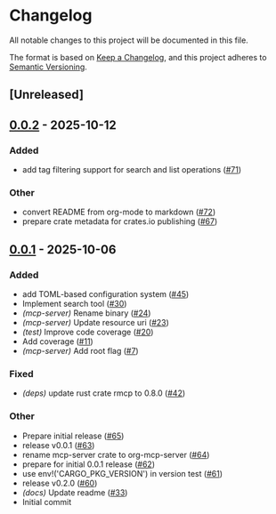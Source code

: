 # Changelog

All notable changes to this project will be documented in this file.

The format is based on [Keep a Changelog](https://keepachangelog.com/en/1.0.0/),
and this project adheres to [Semantic Versioning](https://semver.org/spec/v2.0.0.html).

## [Unreleased]

## [0.0.2](https://github.com/szaffarano/org-mcp-server/compare/org-cli-v0.0.1...org-cli-v0.0.2) - 2025-10-12

### Added

- add tag filtering support for search and list operations ([#71](https://github.com/szaffarano/org-mcp-server/pull/71))

### Other

- convert README from org-mode to markdown ([#72](https://github.com/szaffarano/org-mcp-server/pull/72))
- prepare crate metadata for crates.io publishing ([#67](https://github.com/szaffarano/org-mcp-server/pull/67))

## [0.0.1](https://github.com/szaffarano/org-mcp-server/releases/tag/org-cli-v0.0.1) - 2025-10-06

### Added

- add TOML-based configuration system ([#45](https://github.com/szaffarano/org-mcp-server/pull/45))
- Implement search tool ([#30](https://github.com/szaffarano/org-mcp-server/pull/30))
- *(mcp-server)* Rename binary ([#24](https://github.com/szaffarano/org-mcp-server/pull/24))
- *(mcp-server)* Update resource uri ([#23](https://github.com/szaffarano/org-mcp-server/pull/23))
- *(test)* Improve code coverage ([#20](https://github.com/szaffarano/org-mcp-server/pull/20))
- Add coverage ([#11](https://github.com/szaffarano/org-mcp-server/pull/11))
- *(mcp-server)* Add root flag ([#7](https://github.com/szaffarano/org-mcp-server/pull/7))

### Fixed

- *(deps)* update rust crate rmcp to 0.8.0 ([#42](https://github.com/szaffarano/org-mcp-server/pull/42))

### Other

- Prepare initial release ([#65](https://github.com/szaffarano/org-mcp-server/pull/65))
- release v0.0.1 ([#63](https://github.com/szaffarano/org-mcp-server/pull/63))
- rename mcp-server crate to org-mcp-server ([#64](https://github.com/szaffarano/org-mcp-server/pull/64))
- prepare for initial 0.0.1 release ([#62](https://github.com/szaffarano/org-mcp-server/pull/62))
- use env!('CARGO_PKG_VERSION') in version test ([#61](https://github.com/szaffarano/org-mcp-server/pull/61))
- release v0.2.0 ([#60](https://github.com/szaffarano/org-mcp-server/pull/60))
- *(docs)* Update readme ([#33](https://github.com/szaffarano/org-mcp-server/pull/33))
- Initial commit
